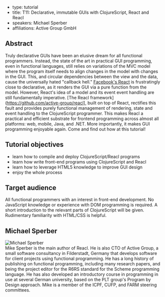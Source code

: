 - type: tutorial
- title: T11: Declarative, immutable GUIs with ClojureScript, React and Reacl
- speakers: Michael Sperber
- affiliations: Active Group GmbH

## Abstract
Truly declarative GUIs have been an elusive dream for all functional
programmers. Instead, the state of the art in practical GUI
programming, even in functional languages, still relies on variations
of the MVC model where the program itself needs to align changes in
the model with changes in the GUI. This, and circular dependencies
between the view and the data, cause the universally hated "callback
hell." [Facebook's React](http://facebook.github.io/react/) is frustratingly close to declarative, as it
renders the GUI via a pure function from the model. However, React's
idea of a model and its event event handling are still fundamentally
imperative. [The Reacl framework](https://github.com/active-group/reacl], built on top of React, rectifies
this fault and provides purely functional management of rendering,
state and event handling to the ClojureScript programmer. This makes
Reacl a practical and efficient substrate for frontend programming
across almost all platforms: web, mobile, Java, and .NET. More
importantly, it makes GUI programming enjoyable again. Come and find
out how at this tutorial!


## Tutorial objectives

- learn how to compile and deploy ClojureScript/Reacl programs
- learn how write front-end programs using ClojureScript and Reacl
- learn how to leverage HTML5 knowledge to improve GUI design
- enjoy the whole process

## Target audience

All functional programmers with an interest in front-end development.
No JavaScript knowledge or experience with DOM programming is
required.  A short introduction to the relevant parts of ClojureScript
will be given.  Rudimentary familiarity with HTML/CSS is helpful.

## Michael Sperber
<div class="row" media:type="text/omd">

<div class="medium-4 columns">
<img src="img/michael-sperber.jpg" alt="Michael Sperber"></img>
</div>

<div class="medium-8 columns" media:type="text/omd">
Mike Sperber is the main author of Reacl.  He is also CTO of Active
Group, a small software consultancy in Filderstadt, Germany that
develops software for client projects using functional programming.
He has a long history of publishing on functional programming,
including many research papers, and being the project editor for the
R6RS standard for the Scheme programming language.  He has also
developed an introductory course in programming in use at several
German university, based on the PLT group's Program by Design
approach.  Mike is a member of the ICPF, CUFP, and FARM steering
committees.
</div>

</div>
